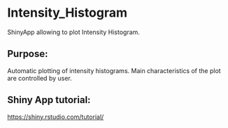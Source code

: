 # Intensity_Histogram

ShinyApp allowing to plot Intensity Histogram.

## Purpose:

Automatic plotting of intensity histograms.
Main characteristics of the plot are controlled by user. 

## Shiny App tutorial:
https://shiny.rstudio.com/tutorial/